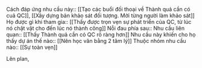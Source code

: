 Cách đáp ứng nhu cầu này:: [[Tạo các buổi đối thoại về Thành quả cần có cuả QC]], [[Xây dựng bản khảo sát đối tượng. Mời từng người làm khảo sát]]
Họ được gì khi tham gia:: [[Thấy được trọn vẹn sự phát triển của QC, từ lúc nó chật vật cho đến lúc nó thành công]]
Nỗi đau phía sau:: 
Nhu cầu liên quan:: [[Thấy Thành quả cần có QC rõ ràng hơn]]
Nhu cầu này khiến cho họ thấy dự án thế nào:: [[Nên học văn bằng 2 tâm lý]]
Thuộc nhóm nhu cầu nào:: [[Sự toàn vẹn]]

Lên plan, 